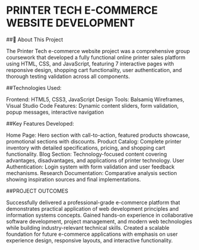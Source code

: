 # PRINTER TECH E-COMMERCE WEBSITE DEVELOPMENT

##📌 About This Project

The Printer Tech e-commerce website project was a comprehensive group coursework that developed a fully functional online printer sales platform using HTML, CSS, and JavaScript, featuring 7 interactive pages with responsive design, shopping cart functionality, user authentication, and thorough testing validation across all components.

##Technologies Used:

Frontend: HTML5, CSS3, JavaScript
Design Tools: Balsamiq Wireframes, Visual Studio Code
Features: Dynamic content sliders, form validation, popup messages, interactive navigation

##Key Features Developed:

Home Page: Hero section with call-to-action, featured products showcase, promotional sections with discounts.
Product Catalog: Complete printer inventory with detailed specifications, pricing, and shopping cart functionality.
Blog Section: Technology-focused content covering advantages, disadvantages, and applications of printer technology.
User Authentication: Login system with form validation and user feedback mechanisms.
Research Documentation: Comparative analysis section showing inspiration sources and final implementations.

##PROJECT OUTCOMES

Successfully delivered a professional-grade e-commerce platform that demonstrates practical application of web development principles and information systems concepts.
Gained hands-on experience in collaborative software development, project management, and modern web technologies while building industry-relevant technical skills.
Created a scalable foundation for future e-commerce applications with emphasis on user experience design, responsive layouts, and interactive functionality.
